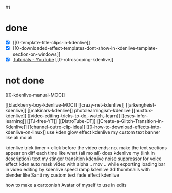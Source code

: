 #1
# done
- [x] [[0-template-title-clips-in-kdenlive]]
- [x] [[0-downloaded-effect-templates-dont-show-in-kdenlive-template-section-on-windows]]
- [x] [Tutorials - YouTube](https://www.youtube.com/playlist?list=PLwXdPdPXhszG8kzR4Ndm_ckJGWYpxqG7K)
[[0-rotroscoping-kdenlive]]
# not done
[[0-kdenlive-manual-MOC]]

[[blackberry-boy-kdenlive-MOC]]
[[crazy-net-kdenlive]]
[[arkengheist-kdenlive]]
[[makinars-kdenlive]]
photolearningism-kdenlive
[[nuxttux-kdenlive]]
[[video-editing-tricks-to-do,-watch,-learn]]
[[eses-infor-learning]]
[[TJ-free-YT]]
[[DistroTube-DT]]
[[Create-a-Glitch-Transition-in-Kdenlive]]
[[channel-outro-clip-idea]]
[[0-how-to-download-effects-into-kdenlive-on-linux]]
use kden glow effect 
kdenlive my custom text banner like ali mo ali

kdenlive trick
	timer > click before the video ends: no.
	make the text sections appear on diff each time like what {ali mo ali} does
kdenlive my {link in description} text 
my stinger transition
kdenlive noise suppressor for voice effect 
kden auto mask
video with alpha .. mov .. while exporting 
loading bar in video editing by kdenlive
speed ramp kdenlive 
3d thumbnails with blender like Santi 
my custom text fade effect kdenlive 

how to make a cartoonish Avatar of myself to use in edits 
